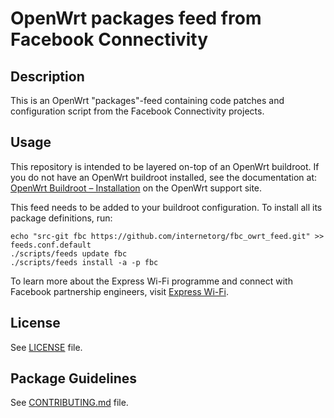 # OpenWrt packages feed from Facebook Connectivity

## Description

This is an OpenWrt "packages"-feed containing code patches and configuration script from the Facebook Connectivity projects.

## Usage

This repository is intended to be layered on-top of an OpenWrt buildroot. If you do not have an OpenWrt buildroot installed, see the documentation at: [OpenWrt Buildroot – Installation](https://openwrt.org/docs/guide-developer/build-system/install-buildsystem) on the OpenWrt support site.

This feed needs to be added to your buildroot configuration. To install all its package definitions, run:
```
echo "src-git fbc https://github.com/internetorg/fbc_owrt_feed.git" >> feeds.conf.default
./scripts/feeds update fbc
./scripts/feeds install -a -p fbc
```

To learn more about the Express Wi-Fi programme and connect with Facebook partnership engineers, visit [Express Wi-Fi](https://expresswifi.fb.com).

## License

See [LICENSE](LICENSE) file.
 
## Package Guidelines

See [CONTRIBUTING.md](CONTRIBUTING.md) file.

